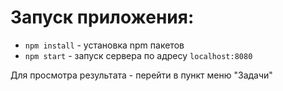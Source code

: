 # Запуск приложения:
- `npm install` - установка npm пакетов
- `npm start` - запуск сервера по адресу `localhost:8080`

Для просмотра результата - перейти в пункт меню "Задачи"